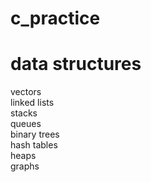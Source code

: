 # c_practice

<h1>data structures</h1>
vectors<br>
linked lists<br>
stacks<br>
queues<br>
binary trees<br>
hash tables<br>
heaps<br>
graphs<br>
